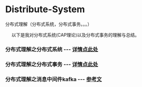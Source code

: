 # Distribute-System
分布式理解（分布式系统，分布式事务。。。）

   &nbsp;&nbsp;&nbsp;&nbsp;&nbsp;以下是我对分布式系统(CAP理论)以及分布式事务的理解与总结。
   
### 分布式理解之分布式系统 --- [详情点此处](https://github.com/FRookie/Distribute-System/blob/master/%E5%88%86%E5%B8%83%E5%BC%8F%E7%B3%BB%E7%BB%9F.md)

### 分布式理解之分布式事务 --- [详情点此处](https://github.com/FRookie/Distribute-System/blob/master/%E5%88%86%E5%B8%83%E5%BC%8F%E4%BA%8B%E5%8A%A1.md)

### 分布式理解之消息中间件kafka --- [参考文](https://www.orchome.com/5)
